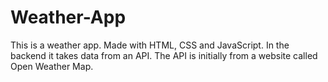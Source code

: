 # Weather-App
 This is a weather app. Made with HTML, CSS and JavaScript. In the backend it takes data from an API. The API is initially from a website called Open Weather Map.

